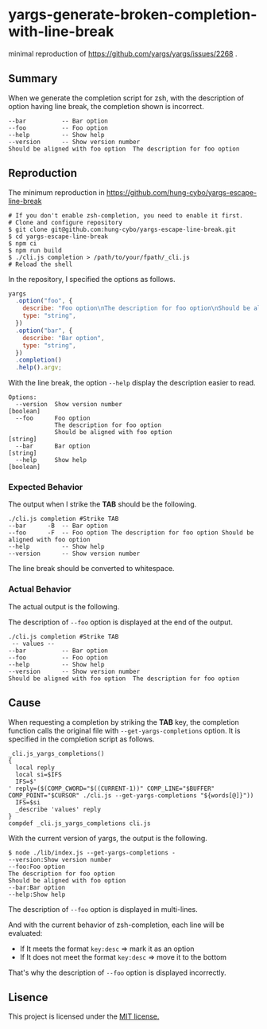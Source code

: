 [//]: # (# Archived)

[//]: # (The issue was closed in .)

# yargs-generate-broken-completion-with-line-break

minimal reproduction of https://github.com/yargs/yargs/issues/2268 .

## Summary

When we generate the completion script for zsh, with the description of option having line break, the completion shown is incorrect.

```shell
--bar          -- Bar option
--foo          -- Foo option
--help         -- Show help
--version      -- Show version number
Should be aligned with foo option  The description for foo option
```

## Reproduction

The minimum reproduction in https://github.com/hung-cybo/yargs-escape-line-break

```shell
# If you don't enable zsh-completion, you need to enable it first.
# Clone and configure repository
$ git clone git@github.com:hung-cybo/yargs-escape-line-break.git
$ cd yargs-escape-line-break
$ npm ci
$ npm run build
$ ./cli.js completion > /path/to/your/fpath/_cli.js
# Reload the shell
```

In the repository, I specified the options as follows.

```javascript
yargs
  .option("foo", {
    describe: "Foo option\nThe description for foo option\nShould be aligned with foo option",
    type: "string",
  })
  .option("bar", {
    describe: "Bar option",
    type: "string",
  })
  .completion()
  .help().argv;
```

With the line break, the option `--help` display the description easier to read.

```shell
Options:
  --version  Show version number                                       [boolean]
  --foo      Foo option
             The description for foo option
             Should be aligned with foo option                          [string]
  --bar      Bar option                                                 [string]
  --help     Show help                                                 [boolean]
```

### Expected Behavior

The output when I strike the **TAB** should be the following.

```shell
./cli.js completion #Strike TAB
--bar      -B  -- Bar option
--foo      -F  -- Foo option The description for foo option Should be aligned with foo option
--help         -- Show help
--version      -- Show version number
```

The line break should be converted to whitespace.

### Actual Behavior

The actual output is the following.

The description of `--foo` option is displayed at the end of the output.

```shell
./cli.js completion #Strike TAB
 -- values --
--bar          -- Bar option
--foo          -- Foo option
--help         -- Show help
--version      -- Show version number
Should be aligned with foo option  The description for foo option
```

## Cause

When requesting a completion by striking the **TAB** key, the completion function calls the original file with `--get-yargs-completions` option.
It is specified in the completion script as follows.

```shell
_cli.js_yargs_completions()
{
  local reply
  local si=$IFS
  IFS=$'
' reply=($(COMP_CWORD="$((CURRENT-1))" COMP_LINE="$BUFFER" COMP_POINT="$CURSOR" ./cli.js --get-yargs-completions "${words[@]}"))
  IFS=$si
  _describe 'values' reply
}
compdef _cli.js_yargs_completions cli.js
```

With the current version of yargs, the output is the following.

```shell
$ node ./lib/index.js --get-yargs-completions -
--version:Show version number
--foo:Foo option
The description for foo option
Should be aligned with foo option
--bar:Bar option
--help:Show help
```

The description of `--foo` option is displayed in multi-lines.

And with the current behavior of zsh-completion, each line will be evaluated:
- If It meets the format `key:desc` => mark it as an option
- If It does not meet the format `key:desc` => move it to the bottom

That's why the description of `--foo` option is displayed incorrectly.

## Lisence

This project is licensed under the [MIT license.](./LICENSE)
